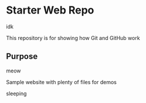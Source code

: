 # Starter Web Repo

idk

This repository is for showing how Git and GitHub work

## Purpose

meow

Sample website with plenty of files for demos

sleeping
